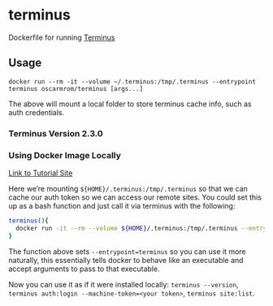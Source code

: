# terminus

Dockerfile for running [Terminus](https://pantheon.io/docs/terminus/)

## Usage

`docker run --rm -it --volume ~/.terminus:/tmp/.terminus --entrypoint terminus oscarmrom/terminus [args...]`

The above will mount a local folder to store terminus cache info, such as auth credentials.

### Terminus Version 2.3.0

### Using Docker Image Locally

[Link to Tutorial Site](https://useless.today/pantheon-terminus-docker/)

Here we’re mounting `${HOME}/.terminus:/tmp/.terminus` so that we can cache our auth token so we can access our remote sites. You could set this up as a bash function and just call it via terminus with the following:

```bash
terminus(){
  docker run -it --rm --volume ${HOME}/.terminus:/tmp/.terminus --entrypoint=terminus oscarmrom/terminus "${@}"
}
```

The function above sets `--entrypoint=terminus` so you can use it more naturally, this essentially tells docker to behave like an executable and accept arguments to pass to that executable.

Now you can use it as if it were installed locally: `terminus --version`, `terminus auth:login --machine-token=<your token>`, `terminus site:list`.
